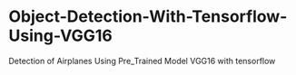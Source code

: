 # Object-Detection-With-Tensorflow-Using-VGG16
Detection of Airplanes Using Pre_Trained Model VGG16 with tensorflow
